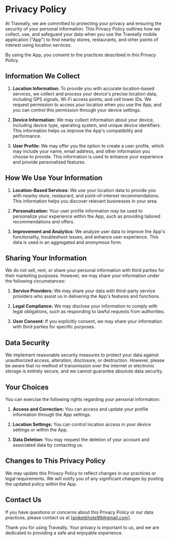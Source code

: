 # Privacy Policy

At Traveally, we are committed to protecting your privacy and ensuring the security of your personal information. This Privacy Policy outlines how we collect, use, and safeguard your data when you use the Traveally mobile application ("App") to find nearby stores, restaurants, and other points of interest using location services.

By using the App, you consent to the practices described in this Privacy Policy.

## Information We Collect

1. **Location Information:** To provide you with accurate location-based services, we collect and process your device's precise location data, including GPS signals, Wi-Fi access points, and cell tower IDs. We request permission to access your location when you use the App, and you can control this permission through your device settings.

2. **Device Information:** We may collect information about your device, including device type, operating system, and unique device identifiers. This information helps us improve the App's compatibility and performance.

3. **User Profile:** We may offer you the option to create a user profile, which may include your name, email address, and other information you choose to provide. This information is used to enhance your experience and provide personalized features.

## How We Use Your Information

1. **Location-Based Services:** We use your location data to provide you with nearby store, restaurant, and point-of-interest recommendations. This information helps you discover relevant businesses in your area.

2. **Personalization:** Your user profile information may be used to personalize your experience within the App, such as providing tailored recommendations and offers.

3. **Improvement and Analytics:** We analyze user data to improve the App's functionality, troubleshoot issues, and enhance user experience. This data is used in an aggregated and anonymous form.

## Sharing Your Information

We do not sell, rent, or share your personal information with third parties for their marketing purposes. However, we may share your information under the following circumstances:

1. **Service Providers:** We may share your data with third-party service providers who assist us in delivering the App's features and functions.

2. **Legal Compliance:** We may disclose your information to comply with legal obligations, such as responding to lawful requests from authorities.

3. **User Consent:** If you explicitly consent, we may share your information with third parties for specific purposes.

## Data Security

We implement reasonable security measures to protect your data against unauthorized access, alteration, disclosure, or destruction. However, please be aware that no method of transmission over the internet or electronic storage is entirely secure, and we cannot guarantee absolute data security.

## Your Choices

You can exercise the following rights regarding your personal information:

1. **Access and Correction:** You can access and update your profile information through the App settings.

2. **Location Settings:** You can control location access in your device settings or within the App.

3. **Data Deletion:** You may request the deletion of your account and associated data by contacting us.

## Changes to This Privacy Policy

We may update this Privacy Policy to reflect changes in our practices or legal requirements. We will notify you of any significant changes by posting the updated policy within the App.

## Contact Us

If you have questions or concerns about this Privacy Policy or our data practices, please contact us at [aniketkhote99@gmail.com].

Thank you for using Traveally. Your privacy is important to us, and we are dedicated to providing a safe and enjoyable experience.
